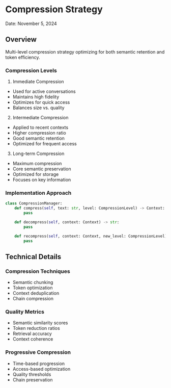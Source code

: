 # Compression Strategy
Date: November 5, 2024

## Overview
Multi-level compression strategy optimizing for both semantic retention and token efficiency.

### Compression Levels

1. Immediate Compression
- Used for active conversations
- Maintains high fidelity
- Optimizes for quick access
- Balances size vs. quality

2. Intermediate Compression
- Applied to recent contexts
- Higher compression ratio
- Good semantic retention
- Optimized for frequent access

3. Long-term Compression
- Maximum compression
- Core semantic preservation
- Optimized for storage
- Focuses on key information

### Implementation Approach

```python
class CompressionManager:
    def compress(self, text: str, level: CompressionLevel) -> Context:
        pass

    def decompress(self, context: Context) -> str:
        pass

    def recompress(self, context: Context, new_level: CompressionLevel) -> Context:
        pass
```

## Technical Details

### Compression Techniques
- Semantic chunking
- Token optimization
- Context deduplication
- Chain compression

### Quality Metrics
- Semantic similarity scores
- Token reduction ratios
- Retrieval accuracy
- Context coherence

### Progressive Compression
- Time-based progression
- Access-based optimization
- Quality thresholds
- Chain preservation
